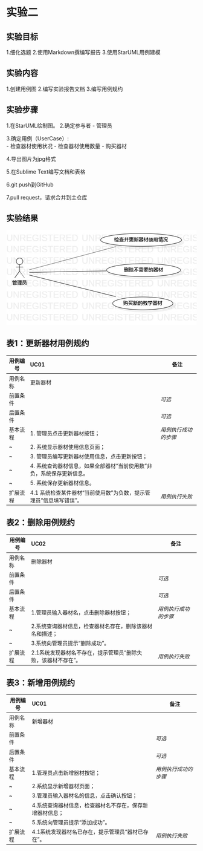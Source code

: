 # 实验二

## 实验目标
1.细化选题
2.使用Markdown撰编写报告
3.使用StarUML用例建模

## 实验内容
1.创建用例图
2.编写实验报告文档
3.编写用例规约

## 实验步骤
1.在StarUML绘制图。
2.确定参与者
      - 管理员   

3.确定用例（UserCase）:   
      - 检查器材使用状况
      - 检查器材使用数量
      - 购买器材
      
4.导出图片为jpg格式

5.在Sublime Text编写文档和表格

6.git push到GitHub

7.pull request，请求合并到主仓库

## 实验结果
![第二个UML图](./model2.jpg)

## 表1：更新器材用例规约  

用例编号  | UC01 | 备注  
-|:-|-  
用例名称  | 更新器材  |   
前置条件  |      | *可选*   
后置条件  |      | *可选*   
基本流程  | 1. 管理员点击更新器材按钮；  |*用例执行成功的步骤*    
~| 2. 系统显示器材使用信息页面；  |   
~| 3. 管理员编写更新器材使用信息，点击更新按钮；  |   
~| 4. 系统查询器材信息，如果全部器材“当前使用数”非负，系统保存更新信息。 |   
~| 5. 系统保存更新器材信息。 |  
扩展流程  | 4.1 系统检查某件器材“当前使用数”为负数，提示管理员“信息填写错误”。 |*用例执行失败* 



## 表2：删除用例规约  

用例编号  | UC02 | 备注  
-|:-|-  
用例名称  | 删除器材  |   
前置条件  |      | *可选*   
后置条件  |      | *可选*   
基本流程  | 1.管理员输入器材名，点击删除器材按钮；  |*用例执行成功的步骤*    
~| 2.系统查询器材信息，检查器材名存在，删除该器材名和描述；  |   
~| 3.系统向管理员提示“删除成功”。   |   
扩展流程  | 2.1系统发现器材名不存在，提示管理员“删除失败，该器材不存在”。  |*用例执行失败* 




## 表3：新增用例规约  

用例编号  | UC01 | 备注  
-|:-|-  
用例名称  | 新增器材  |   
前置条件  |     | *可选*   
后置条件  |      | *可选*   
基本流程  | 1.管理员点击新增器材按钮；  |*用例执行成功的步骤*    
~| 2.系统显示新增器材页面；  |   
~| 3.管理员输入器材名的信息，点击确认按钮；  |   
~| 4.系统查询器材信息，检查器材名不存在，保存新增器材信息；  |   
~| 5.系统向管理员提示“添加成功”。  |  
扩展流程  | 4.1系统发现器材名已存在，提示管理员“器材已存在”。 |*用例执行失败* 


